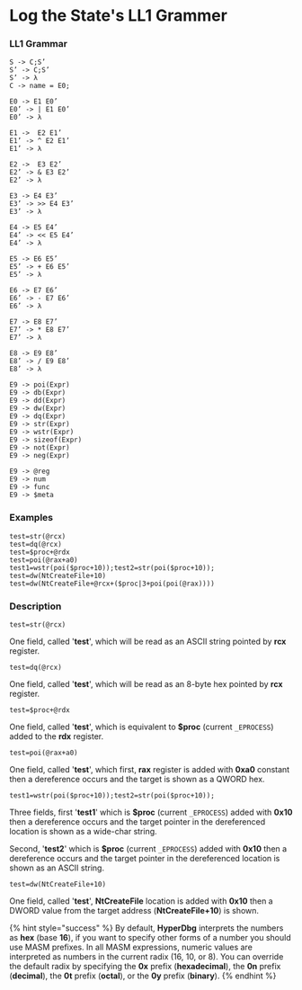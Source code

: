 # Log the State's LL1 Grammer

### LL1 Grammar

```text
S -> C;S’
S’ -> C;S’ 
S’ -> λ
C -> name = E0;

E0 -> E1 E0’
E0’ -> | E1 E0’
E0’ -> λ

E1 ->  E2 E1’
E1’ -> ^ E2 E1’ 
E1’ -> λ 

E2 ->  E3 E2’
E2’ -> & E3 E2’ 
E2’ -> λ 

E3 -> E4 E3’
E3’ -> >> E4 E3’
E3’ -> λ

E4 -> E5 E4’
E4’ -> << E5 E4’ 
E4’ -> λ

E5 -> E6 E5’
E5’ -> + E6 E5’
E5’ -> λ

E6 -> E7 E6’
E6’ -> - E7 E6’ 
E6’ -> λ

E7 -> E8 E7’
E7’ -> * E8 E7’ 
E7’ -> λ

E8 -> E9 E8’
E8’ -> / E9 E8’
E8’ -> λ

E9 -> poi(Expr) 
E9 -> db(Expr) 
E9 -> dd(Expr) 
E9 -> dw(Expr) 
E9 -> dq(Expr) 
E9 -> str(Expr) 
E9 -> wstr(Expr) 
E9 -> sizeof(Expr) 
E9 -> not(Expr) 
E9 -> neg(Expr) 

E9 -> @reg 
E9 -> num  
E9 -> func 
E9 -> $meta
```

### Examples

```text
test=str(@rcx)
test=dq(@rcx)
test=$proc+@rdx
test=poi(@rax+a0)
test1=wstr(poi($proc+10));test2=str(poi($proc+10));
test=dw(NtCreateFile+10)
test=dw(NtCreateFile+@rcx+($proc|3+poi(poi(@rax))))
```

### Description

`test=str(@rcx)`

One field, called '**test**', which will be read as an ASCII string pointed by **rcx** register.

`test=dq(@rcx)`

One field, called '**test**', which will be read as an 8-byte hex pointed by **rcx** register.

`test=$proc+@rdx`

One field, called '**test**', which is equivalent to **$proc** \(current `_EPROCESS`\) added to the **rdx** register.

`test=poi(@rax+a0)` 

One field, called '**test**', which first, **rax** register is added with **0xa0** constant then a dereference occurs and the target is shown as a QWORD hex.

`test1=wstr(poi($proc+10));test2=str(poi($proc+10));`

Three fields, first '**test1**' which is **$proc** \(current `_EPROCESS`\) added with **0x10** then a dereference occurs and the target pointer in the dereferenced location is shown as a wide-char string.

Second, '**test2**' which is **$proc** \(current `_EPROCESS`\) added with **0x10** then a dereference occurs and the target pointer in the dereferenced location is shown as an ASCII string.

`test=dw(NtCreateFile+10)`

One field, called '**test**', **NtCreateFile** location is added with **0x10** then a DWORD value from the target address \(**NtCreateFile+10**\) is shown.

{% hint style="success" %}
By default, **HyperDbg** interprets the numbers as **hex** \(base **16**\), if you want to specify other forms of a number you should use MASM prefixes. In all MASM expressions, numeric values are interpreted as numbers in the current radix \(16, 10, or 8\). You can override the default radix by specifying the **0x** prefix \(**hexadecimal**\), the **0n** prefix \(**decimal**\), the **0t** prefix \(**octal**\), or the **0y** prefix \(**binary**\).
{% endhint %}

